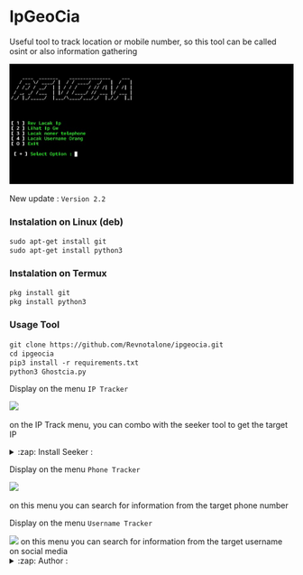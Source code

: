 # IpGeoCia
Useful tool to track location or mobile number, so this tool can be called osint or also information gathering

<img src="https://github.com/Revnotalone/ipgeocia/blob/main/Cia.jpg"/>

New update :
```Version 2.2```

### Instalation on Linux (deb)
```
sudo apt-get install git
sudo apt-get install python3
```

### Instalation on Termux
```
pkg install git
pkg install python3
```

### Usage Tool
```
git clone https://github.com/Revnotalone/ipgeocia.git
cd ipgeocia
pip3 install -r requirements.txt
python3 Ghostcia.py
```

Display on the menu ```IP Tracker```

<img src="https://github.com/Revnotalone/ipgeocia/blob/main/lacakip.jpg " />

on the IP Track menu, you can combo with the seeker tool to get the target IP
<details>
<summary>:zap: Install Seeker :</summary>
- <strong><a href="https://github.com/thewhiteh4t/seeker">Get Seeker</a></strong>
</details>

Display on the menu ```Phone Tracker```

<img src="https://github.com/Revnotalone/ipgeocia/blob/main/notrack.jpg" />

on this menu you can search for information from the target phone number

Display on the menu ```Username Tracker```

<img src="https://github.com/Revnotalone/ipgeocia/blob/main/trackusername.jpg"/>
on this menu you can search for information from the target username on social media

<details>
<summary>:zap: Author :</summary>
- <strong><a href="https://github.com/Revnotalone">Revnotalone</a></strong>
</details>
